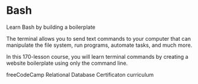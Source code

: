 # Bash
Learn Bash by building a boilerplate

The terminal allows you to send text commands to your computer that can manipulate the file system, run programs, automate tasks, and much more.

In this 170-lesson course, you will learn terminal commands by creating a website boilerplate using only the command line. 

freeCodeCamp Relational Database Certificaton curriculum


